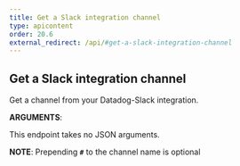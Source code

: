 ```yaml
---
title: Get a Slack integration channel
type: apicontent
order: 20.6
external_redirect: /api/#get-a-slack-integration-channel
---
```


## Get a Slack integration channel

Get a channel from your Datadog-Slack integration.

**ARGUMENTS**:

This endpoint takes no JSON arguments.

**NOTE**: Prepending **`#`** to the channel name is optional

